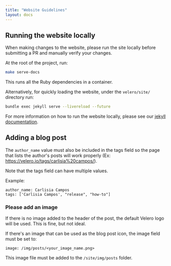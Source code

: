 ```yaml
---
title: "Website Guidelines"
layout: docs
---
```


## Running the website locally

When making changes to the website, please run the site locally before submitting a PR and manually verify your changes.

At the root of the project, run:

```bash
make serve-docs
```

This runs all the Ruby dependencies in a container.

Alternatively, for quickly loading the website, under the `velero/site/` directory run:

```bash
bundle exec jekyll serve --livereload --future
```

For more information on how to run the website locally, please see our [jekyll documentation](https://github.com/vmware-tanzu/velero/blob/master/site/README-JEKYLL.md).

## Adding a blog post

The `author_name` value must also be included in the tags field so the page that lists the author's posts will work properly (Ex: https://velero.io/tags/carlisia%20campos/). 

Note that the tags field can have multiple values. 

Example:

```text
author_name: Carlisia Campos
tags: ['Carlisia Campos', "release", "how-to"]
```

### Please add an image

If there is no image added to the header of the post, the default Velero logo will be used. This is fine, but not ideal. 

If there's an image that can be used as the blog post icon, the image field must be set to: 

```text
image: /img/posts/<your_image_name.png>
```

This image file must be added to the `/site/img/posts` folder.
